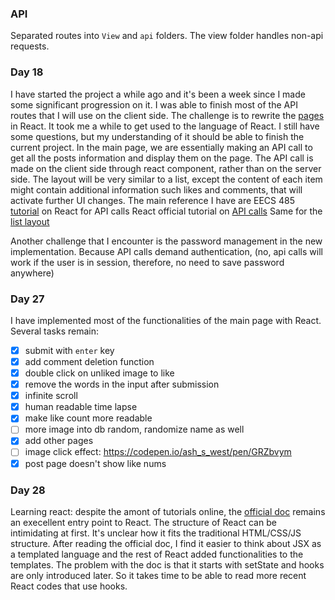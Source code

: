 ### API
Separated routes into `View` and `api` folders. The view folder handles non-api requests.

### Day 18 
I have started the project a while ago and it's been a week since I made some significant progression on it. I was able to finish most of the API routes that I will use on the client side. The challenge is to rewrite the [pages](https://github.com/zzehli/server-side-instgram/tree/main/insta485/templates) in React. It took me a while to get used to the language of React. I still have some questions, but my understanding of it should be able to finish the current project. In the main page, we are essentially making an API call to get all the posts information and display them on the page. The API call is made on the client side through react component, rather than on the server side. The layout will be very similar to a list, except the content of each item might contain additional information such likes and comments, that will activate further UI changes. The main reference I have are
EECS 485 [tutorial](https://eecs485staff.github.io/p3-insta485-clientside/setup_react.html) on React for API calls
React official tutorial on [API calls](https://reactjs.org/docs/faq-ajax.html)
Same for the [list layout](https://reactjs.org/docs/thinking-in-react.html)

Another challenge that I encounter is the password management in the new implementation. Because API calls demand authentication, (no, api calls will work if the user is in session, therefore, no need to save password anywhere)

### Day 27
I have implemented most of the functionalities of the main page with React. Several tasks remain:
- [x] submit with `enter` key
- [x] add comment deletion function
- [x] double click on unliked image to like
- [x] remove the words in the input after submission
- [x] infinite scroll
- [x] human readable time lapse
- [x] make like count more readable
- [ ] more image into db random, randomize name as well
- [x] add other pages
- [ ] image click effect: https://codepen.io/ash_s_west/pen/GRZbvym
- [x] post page doesn't show like nums

### Day 28 
Learning react: despite the amont of tutorials online, the [official doc](https://reactjs.org/docs/hello-world.html) remains an execellent entry point to React. The structure of React can be intimidating at first. It's unclear how it fits the traditional HTML/CSS/JS structure. After reading the official doc, I find it easier to think about JSX as a templated language and the rest of React added functionalities to the templates. The problem with the doc is that it starts with setState and hooks are only introduced later. So it takes time to be able to read more recent React codes that use hooks.